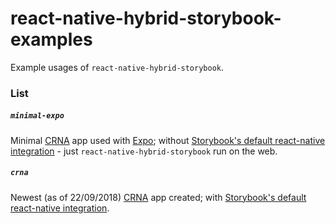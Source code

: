 react-native-hybrid-storybook-examples
===================================

Example usages of `react-native-hybrid-storybook`.

### List

##### `minimal-expo`
Minimal [CRNA](https://github.com/react-community/create-react-native-app) app used with [Expo](http://expo.io/); without [Storybook's default react-native integration](https://github.com/storybooks/storybook/tree/master/app/react-native) - just `react-native-hybrid-storybook` run on the web.

##### `crna`
Newest (as of 22/09/2018) [CRNA](https://github.com/react-community/create-react-native-app) app created; with [Storybook's default react-native integration](https://github.com/storybooks/storybook/tree/master/app/react-native).
